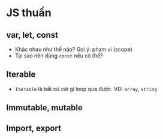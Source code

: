 # JS thuần

## var, let, const
- Khác nhau như thế nào? Gợi ý: phạm vi (scope)
- Tại sao nên dùng `const` nếu có thể?

## Iterable
- `Iterable` là bất cứ cái gì loop qua được. VD: `array`, `string`

## Immutable, mutable

## Import, export
